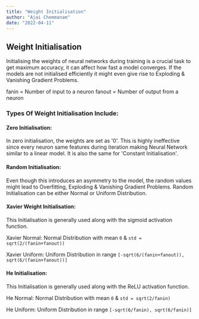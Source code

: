 ```yaml
---
title: "Weight Initialisation"
author: "Ajai Chemmanam"
date: "2022-04-11"
---
```


## Weight Initialisation

Initialising the weights of neural networks during training is a crucial task to get maximum accuracy, it can affect how fast a model converges. If the models are not initialised efficiently it might even give rise to Exploding & Vanishing Gradient Problems.

fanin = Number of input to a neuron
fanout = Number of output from a neuron

### Types Of Weight Initialisation Include:

#### Zero Initialisation:

In zero initialisation, the weights are set as '0'. This is highly ineffective since every neuron same features during iteration making Neural Network similar to a linear model. It is also the same for 'Constant Initialisation'.

#### Random Initialisation:

Even though this introduces an asymmetry to the model, the random values might lead to Overfitting, Exploding & Vanishing Gradient Problems. Random Initialisation can be either Normal or Uniform Distribution.

#### Xavier Weight Initialisation:

This Initialisation is generally used along with the sigmoid activation function.

Xavier Normal:
Normal Distribution with mean `0` & `std = sqrt(2/(fanin+fanout))`

Xavier Uniform:
Uniform Distribution in range `[-sqrt(6/(fanin+fanout)), sqrt(6/(fanin+fanout))]`

#### He Initialisation:

This Initialisation is generally used along with the ReLU activation function.

He Normal:
Normal Distribution with mean `0` & `std = sqrt(2/fanin)`

He Uniform:
Uniform Distribution in range `[-sqrt(6/fanin), sqrt(6/fanin)]`
